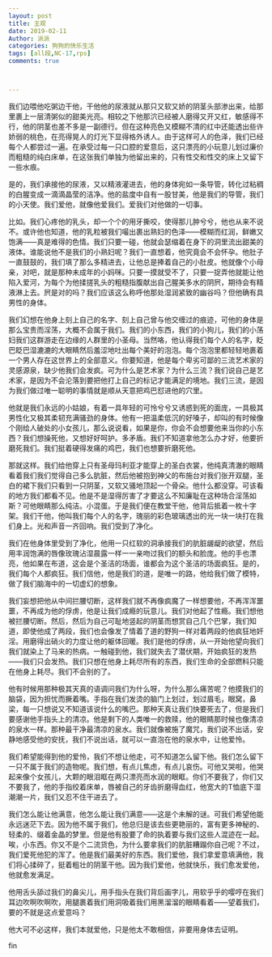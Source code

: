 ```yaml
---
layout: post
title: 主观
date: 2019-02-11
Author: 派派
categories: 狗狗的快乐生活
tags: [all段,NC-17,rps]
comments: true



---
```





我们边喂他吃粥边干他，干他他的尿液就从那只又软又娇的阴茎头部渗出来，给那里裹上一层清粥似的甜美光亮。相较之下他那泬已经被人磨得又开又红，敏感得不行，他的阴茎也差不多是一副德行。但在这种亮色又模糊不清的红中还能透出些许娇弱的桃色，在亮得晃人的灯光下显得格外诱人。由于这样可人的色泽，我们已经每个人都尝过一遍。在承受过每一只口腔的爱意后，这只漂亮的小玩意儿划过廉价而粗糙的纯白床单，在这张我们单独为他留出来的，只有性交和性交的床上又留下一些水痕。

是的，我们承接他的尿液，又以精液灌进去，他的身体宛如一条导管，转化过粘稠的白腥变成一滴滴晶莹的洁净。他的盐度中自有一股甘美，他是我们的导管，我们的小天使。我们爱他，就像他爱我们。爱我们对他做的一切事。

比如。我们心疼他的乳头，却一个个的用牙撕咬，使得那儿肿兮兮，他也从来不说不。或许他也知道，他的乳粒被我们嘬出裹出熟妇的色泽——模糊而红润，鲜嫩又饱满——真是难得的色情。我们只要一碰，他就会瑟缩着在身下的洞里流出甜美的液体。谁能说他不是我们的小熟妇呢？我们一直想着，他究竟会不会怀孕。他肚子一直鼓鼓的，我们填了那么多精进去，让他总是捧着自己的小肚皮。他就像个小母亲，对吧，就是那种未成年的小妈咪。只要一摸就受不了，只要一捉弄他就能让他陷入爱河，为每个为他揉搓乳头的粗糙指腹献出自己腥美多水的阴屄，期待会有精液淋上去。屄是对的吗？我们应该这么称呼他那处湿润紧致的幽谷吗？但他确有具男性的身体。

我们幻想在他身上刻上自己的名字、刻上自己曾与他交缠过的痕迹，可他的身体是那么宝贵而淫荡，大概不会属于我们。我们的小东西，我们的小狗儿，我们的小荡妇我们这群游走在边缘的人群里的小圣母。当然咯，他认得我们每个人的名字，眨巴眨巴湿漉漉的大眼睛然后羞涩地吐出每个美好的泡泡。每个泡泡里都轻轻地裹着一个男人存在这世界上的全部意义。你要知道，他是每个卑劣可鄙的三流艺术家的灵感源泉，缺少他我们会发疯。可为什么是艺术家？为什么三流？我们说自己是艺术家，是因为不会沦落到要把他打上自己的标记才能满足的境地。我们三流，是因为我们做过唯一聪明的事情就是顺从天意把鸡巴怼进他的穴里。

他就是我们永远的小姑娘，有着一具年轻的可怜兮兮又诱惑到死的面庞，一具极其男性化又极其柔韧充满骚劲的身体。他有一把温柔低沉的好嗓子，却叫的有时候像个刚给人破处的小女孩儿，那么说说看，如果是你，你会不会想要他来当你的小东西？我们想操死他，又想好好呵护。多矛盾。我们不知道拿他怎么办才好，他要折磨死我们。我们挺着硬得发痛的鸡巴，我们也想要折磨死他。

那就这样。我们给他穿上只有圣母玛利亚才能穿上的圣白衣裳，他纯真清澈的眼睛看着我们我们觉得自己多么肮脏，然后他被抱到神父的布施台对我们张开双腿，圣白的裙下我们只看到一只阴茎，又软又骚地顶起一个骨朵。他什么都没穿。可该看的地方我们都看不见。他是不是湿得厉害了才要这么不知廉耻在这种场合淫荡如斯？可他眼睛那么纯洁。小混蛋。于是我们便在教堂干他，他背后抵着一枚十字架。我们干他，他叫我们每个人的名字，瑰丽的彩色玻璃透出的光一块一块打在我们身上。光和声音一齐回响。我们受到了净化。

我们在他身体里受到了净化，他用一只红软的洞承接我们的肮脏龌龊的欲望，然后用丰润饱满的唇像玫瑰沾湿晨露一样一一亲吻过我们的额头和脸庞。他的手也漂亮，他如果在布道，这会是个圣洁的场面，谁都会为这个圣洁的场面疯狂。是的，我们每个人都疯狂。我们信他，他是我们的道，是唯一的路，他给我们做了模特，做了我们脑海中的一切虚幻的想象。

我们妄想把他从中间拦腰切断，这样我们就不再像疯魔了一样想要他，不再浑浑噩噩，不再成为他的俘虏，他是让我们成瘾的玩意儿。我们对他起了性瘾。我们想他被拦腰切断。然后，然后为自己可耻地竖起的阴茎而想赏自己几个巴掌，我们知道，即使他成了两段，我们也会像发了情着了道的野狗一样对着两段的他疯狂地奸淫。用磨得出硝火的力度让他的躯体回暖。我们是他的俘虏，从一开始他望向我们我们就染上了马来的热病。一触碰到他，我们就失去了潜伏期，开始疯狂的发热——我们只会发热。我们只想在他身上耗尽所有的东西，我们生命的全部燃料只能在他身上耗尽。我们不会别的了。

他有时候用那种极其天真的语调问我们为什么呀，为什么那么痛苦呢？他摸我们的脑袋，因为担忧而撅着嘴。手指在我们发烫的脑门上划过，划过眉毛，眼窝，鼻梁，每一只想说又不知道该说什么的嘴巴。那种天真让我们快要死去了，但是我们要感谢他手指头上的清凉。他是剩下的人类唯一的救赎，他的眼睛那时候也像清凉的泉水一样。那种最干净最清凉的泉水。我们就像被施了魔咒，我们说不出话，安静地感受他的安抚，我们不说出话，就可以一直泡在他的泉水中，让他爱怜。

我们希望能得到他的爱怜，我们不想让他走，可不知道怎么留下他。我们怎么留下一只不属于我们的造物呢。我们想，有点儿焦虑，有点儿哀伤。可他又哭啦，他哭起来像个女孩儿，大颗的眼泪眶在两只漂亮而水润的眼眶。你们不要我了，你们又不要我了，他的手指绞着床单，唇被自己的牙齿折磨得血红，他宽大的T恤底下湿潮潮一片，我们又忍不住干进去了。

我们怎么能让他满意，他怎么能让我们满意——这是个未解的谜。可我们希望他能永远迷茫下去。因为他不属于我们，他总归是该去些更艳丽的，富有更多神秘的、轻柔的、缀着金晶的梦里。但是他有股要了命的执着要与我们这些人混迹在一起。唉，小东西。你又不是个二流货色，为什么要拿我们的肮脏糟蹋你自己呢？不过，我们爱死他犯的浑了。他是我们最美好的东西。我们爱他，我们拿爱意填满他，我们将心揉碎了，挺着粗壮的阴茎干他。因为我们爱他，他就快乐，我们愈发爱他，他就愈发满足。

他用舌头舔过我们的鼻尖儿，用手指头在我们背后画字儿，用软乎乎的嘤哼在我们耳边吹啊吹啊吹，用腿裹着我们用洞吸着我们用黑溜溜的眼睛看着——望着我们，要的不就是这点爱意吗？

他大可不必这样，我们本就爱他，只是他太不敢相信，非要用身体去证明。


fin
